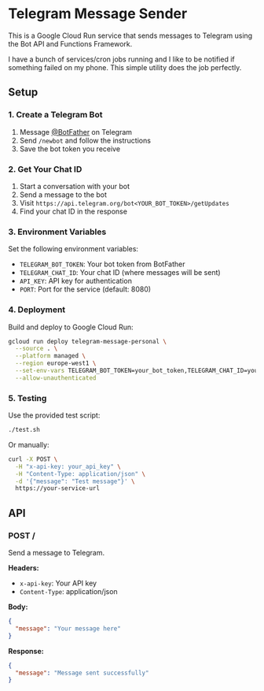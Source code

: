 # Telegram Message Sender

This is a Google Cloud Run service that sends messages to Telegram using the Bot API and Functions Framework.

I have a bunch of services/cron jobs running and I like to be notified if something failed on my phone. This simple utility does the job perfectly.

## Setup

### 1. Create a Telegram Bot

1. Message [@BotFather](https://t.me/botfather) on Telegram
2. Send `/newbot` and follow the instructions
3. Save the bot token you receive

### 2. Get Your Chat ID

1. Start a conversation with your bot
2. Send a message to the bot
3. Visit `https://api.telegram.org/bot<YOUR_BOT_TOKEN>/getUpdates`
4. Find your chat ID in the response

### 3. Environment Variables

Set the following environment variables:

- `TELEGRAM_BOT_TOKEN`: Your bot token from BotFather
- `TELEGRAM_CHAT_ID`: Your chat ID (where messages will be sent)
- `API_KEY`: API key for authentication
- `PORT`: Port for the service (default: 8080)

### 4. Deployment

Build and deploy to Google Cloud Run:

```bash
gcloud run deploy telegram-message-personal \
  --source . \
  --platform managed \
  --region europe-west1 \
  --set-env-vars TELEGRAM_BOT_TOKEN=your_bot_token,TELEGRAM_CHAT_ID=your_chat_id,API_KEY=your_api_key \
  --allow-unauthenticated
```

### 5. Testing

Use the provided test script:

```bash
./test.sh
```

Or manually:

```bash
curl -X POST \
  -H "x-api-key: your_api_key" \
  -H "Content-Type: application/json" \
  -d '{"message": "Test message"}' \
  https://your-service-url
```

## API

### POST /

Send a message to Telegram.

**Headers:**
- `x-api-key`: Your API key
- `Content-Type`: application/json

**Body:**
```json
{
  "message": "Your message here"
}
```

**Response:**
```json
{
  "message": "Message sent successfully"
}
```
